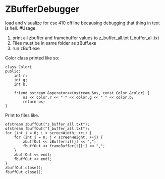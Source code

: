 # ZBufferDebugger
load and visualize for cse 410 offline becausing debugging that thing in text is hell.
#Usage:
1. print all zbuffer and framebuffer values to z_buffer_all.txt f_buffer_all.txt
2. Files must be in same folder as zBuff.exe
3. run zBuff.exe

Color class printed like so:
```
class Color{
public:
    int r;
    int g;
    int b;

    friend ostream &operator<<(ostream &os, const Color &color) {
        os << color.r << " " << color.g << " " << color.b;
        return os;
}
```
Print to files like.
```
ofstream zbuffOut("z_buffer_all.txt");
ofstream fbuffOut("f_buffer_all.txt");
for (int i = 0; i < screenWidth; ++i) {
    for (int j = 0; j < screenHeight; ++j) {
        zbuffOut << zBuffer[i][j] << ",";
        fbuffOut << frameBuffer[i][j] << ",";
    }
    zbuffOut << endl;
    fbuffOut << endl;
}
zbuffOut.close();
fbuffOut.close();
```